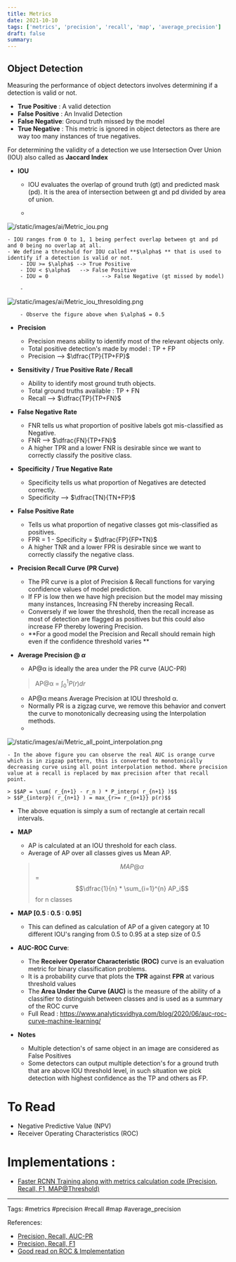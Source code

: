 ```yaml
---
title: Metrics
date: 2021-10-10
tags: ['metrics', 'precision', 'recall', 'map', 'average_precision']
draft: false
summary: 
---
```

## Object Detection 

Measuring the performance of object detectors involves determining if a detection is valid or not. 

- **True Positive** : A valid detection 
- **False Positive** : An Invalid Detection 
- **False Negative**: Ground truth missed by the model 
- **True Negative** : This metric is ignored in object detectors as there are way too many instances of true negatives. 

For determining the validity of a detection we use Intersection Over Union (IOU) also called as **Jaccard Index**

- **IOU**  
	- IOU evaluates the overlap of ground truth (gt) and predicted mask (pd). It is the area of intersection between gt and pd divided by area of union. 

	- 
![/static/images/ai/Metric_iou.png](/static/images/ai/Metric_iou.png)

	
	- IOU ranges from 0 to 1, 1 being perfect overlap between gt and pd and 0 being no overlap at all. 	
	- We define a threshold for IOU called **$\alpha$ ** that is used to identify if a detection is valid or not. 
		- IOU >= $\alpha$ --> True Positive 	
		- IOU < $\alpha$   --> False Positive 
		- IOU = 0                 --> False Negative (gt missed by model)
		
		- 
![/static/images/ai/Metric_iou_thresolding.png](/static/images/ai/Metric_iou_thresolding.png)
		
		- Observe the figure above when $\alpha$ = 0.5 
	
	
- **Precision**
	- Precision means ability to identify most of the relevant objects only.
	- Total positive detection's made by model : TP + FP
	- Precision --> $\dfrac{TP}{TP+FP}$ 
	
	
- **Sensitivity / True Positive Rate / Recall**
	- Ability to identify most ground truth objects.
	- Total ground truths available : TP + FN 
	- Recall --> $\dfrac{TP}{TP+FN}$ 


- **False Negative Rate**
	- FNR tells us what proportion of positive labels got mis-classified as Negative. 
	- FNR --> $\dfrac{FN}{TP+FN}$
	- A higher TPR and a lower FNR is desirable since we want to correctly classify the positive class.


- **Specificity / True Negative Rate**
	- Specificity tells us what proportion of Negatives are detected correctly. 
	- Specificity --> $\dfrac{TN}{TN+FP}$


- **False Positive Rate**
	- Tells us what proportion of negative classes got mis-classified as positives. 
	- FPR = 1 - Specificity = $\dfrac{FP}{FP+TN}$
	- A higher TNR and a lower FPR is desirable since we want to correctly classify the negative class.


- **Precision Recall Curve (PR Curve)**
	- The PR curve is a plot of Precision & Recall functions for varying confidence values of model prediction. 
	- If FP is low then we have high precision but the model may missing many instances, Increasing FN thereby increasing Recall.
	- Conversely if we lower the threshold, then the recall increase as most of detection are flagged as positives but this could also increase FP thereby lowering Precision. 
	- **For a good model the Precision and Recall should remain high even if the confidence threshold varies **


- **Average Precision @ $\alpha$**
	- AP@α is ideally the area under the PR curve (AUC-PR)
	> AP@α = $\int_{0}^{1} P(r) dr$ 
	-  AP@α  means Average Precision at IOU threshold α. 
	-  Normally PR is a zigzag curve, we remove this behavior and convert the curve to monotonically decreasing using the Interpolation methods.   
	-  
![/static/images/ai/Metric_all_point_interpolation.png](/static/images/ai/Metric_all_point_interpolation.png)


	- In the above figure you can observe the real AUC is orange curve which is in zigzap pattern, this is converted to monotonically decreasing curve using all point interpolation method. Where precision value at a recall is replaced by max precision after that recall point. 	
	
	> $$AP = \sum( r_{n+1} - r_n ) * P_interp( r_{n+1} )$$
	> $$P_{interp}( r_{n+1} ) = max_{r>= r_{n+1}} p(r)$$

- The above equation is simply a sum of rectangle at certain recall intervals. 
	
	
- **MAP**
	- AP is calculated at an IOU threshold for each class. 
	- Average of AP over all classes gives us Mean AP.
	
	 >  $$MAP@\alpha$$ = $$\dfrac{1}{n} * \sum_{i=1}^{n} AP_i$$
	 >  for n classes 
	 
	 
- **MAP [0.5 : 0.5 : 0.95]**
	-  This can defined as calculation of AP of a given category at 10 different IOU's ranging from 0.5 to 0.95 at a step size of 0.5 


-  **AUC-ROC Curve**:
	-  The **Receiver Operator Characteristic (ROC)** curve is an evaluation metric for binary classification problems. 
	-  It is a probability curve that plots the **TPR** against **FPR** at various threshold values 
	-  The **Area Under the Curve (AUC)** is the measure of the ability of a classifier to distinguish between classes and is used as a summary of the ROC curve
	-  Full Read : https://www.analyticsvidhya.com/blog/2020/06/auc-roc-curve-machine-learning/
	
	
-  **Notes**
	-   Multiple detection's of same object in an image are considered as False Positives 
	-   Some detectors can output multiple detection's for a ground truth that are above IOU threshold level, in such situation we pick detection with highest confidence as the TP and others as FP. 


# To Read 

- Negative Predictive Value (NPV)
- Receiver Operating Characteristics (ROC)


# Implementations :

- [Faster RCNN Training along with metrics calculation code (Precision, Recall, F1, MAP@Threshold)](https://colab.research.google.com/drive/1-2-Qm7idYsZnhPVZOa97vVQsljtL3auK?usp=sharing)


---
Tags: 
#metrics
#precision
#recall
#map 
#average_precision

References: 

- [Precision, Recall, AUC-PR]( https://towardsdatascience.com/on-object-detection-metrics-with-worked-example-216f173ed31e)
- [Precision, Recall, F1]( https://towardsdatascience.com/the-5-classification-evaluation-metrics-you-must-know-aa97784ff226)
- [Good read on ROC & Implementation](https://www.analyticsvidhya.com/blog/2020/06/auc-roc-curve-machine-learning/)

